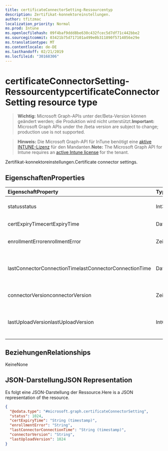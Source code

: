 ```yaml
---
title: certificateConnectorSetting-Ressourcentyp
description: Zertifikat-konnektoreinstellungen.
author: tfitzmac
localization_priority: Normal
ms.prod: Intune
ms.openlocfilehash: 09f4baf9ddd8be630c432fcec5d7df71c442bbe2
ms.sourcegitcommit: 03421b75d717101a499e0b311890f5714056e29e
ms.translationtype: MT
ms.contentlocale: de-DE
ms.lasthandoff: 02/21/2019
ms.locfileid: "30168306"
---
```

# <a name="certificateconnectorsetting-resource-type"></a><span data-ttu-id="f63e8-103">certificateConnectorSetting-Ressourcentyp</span><span class="sxs-lookup"><span data-stu-id="f63e8-103">certificateConnectorSetting resource type</span></span>

> <span data-ttu-id="f63e8-104">**Wichtig:** Microsoft Graph-APIs unter der/Beta-Version können geändert werden; die Produktion wird nicht unterstützt.</span><span class="sxs-lookup"><span data-stu-id="f63e8-104">**Important:** Microsoft Graph APIs under the /beta version are subject to change; production use is not supported.</span></span>

> <span data-ttu-id="f63e8-105">**Hinweis:** Die Microsoft Graph-API für InTune benötigt eine [aktive INTUNE-Lizenz](https://go.microsoft.com/fwlink/?linkid=839381) für den Mandanten.</span><span class="sxs-lookup"><span data-stu-id="f63e8-105">**Note:** The Microsoft Graph API for Intune requires an [active Intune license](https://go.microsoft.com/fwlink/?linkid=839381) for the tenant.</span></span>

<span data-ttu-id="f63e8-106">Zertifikat-konnektoreinstellungen.</span><span class="sxs-lookup"><span data-stu-id="f63e8-106">Certificate connector settings.</span></span>

## <a name="properties"></a><span data-ttu-id="f63e8-107">Eigenschaften</span><span class="sxs-lookup"><span data-stu-id="f63e8-107">Properties</span></span>
|<span data-ttu-id="f63e8-108">Eigenschaft</span><span class="sxs-lookup"><span data-stu-id="f63e8-108">Property</span></span>|<span data-ttu-id="f63e8-109">Typ</span><span class="sxs-lookup"><span data-stu-id="f63e8-109">Type</span></span>|<span data-ttu-id="f63e8-110">Beschreibung</span><span class="sxs-lookup"><span data-stu-id="f63e8-110">Description</span></span>|
|:---|:---|:---|
|<span data-ttu-id="f63e8-111">status</span><span class="sxs-lookup"><span data-stu-id="f63e8-111">status</span></span>|<span data-ttu-id="f63e8-112">Int32</span><span class="sxs-lookup"><span data-stu-id="f63e8-112">Int32</span></span>|<span data-ttu-id="f63e8-113">Zertifikat-Connectorstatus</span><span class="sxs-lookup"><span data-stu-id="f63e8-113">Certificate connector status</span></span>|
|<span data-ttu-id="f63e8-114">certExpiryTime</span><span class="sxs-lookup"><span data-stu-id="f63e8-114">certExpiryTime</span></span>|<span data-ttu-id="f63e8-115">DateTimeOffset</span><span class="sxs-lookup"><span data-stu-id="f63e8-115">DateTimeOffset</span></span>|<span data-ttu-id="f63e8-116">Dauer des Zertifikats Ablaufs</span><span class="sxs-lookup"><span data-stu-id="f63e8-116">Certificate expire time</span></span>|
|<span data-ttu-id="f63e8-117">enrollmentError</span><span class="sxs-lookup"><span data-stu-id="f63e8-117">enrollmentError</span></span>|<span data-ttu-id="f63e8-118">Zeichenfolge</span><span class="sxs-lookup"><span data-stu-id="f63e8-118">String</span></span>|<span data-ttu-id="f63e8-119">Zertifikat-Connector-Registrierungsfehler</span><span class="sxs-lookup"><span data-stu-id="f63e8-119">Certificate connector enrollment error</span></span>|
|<span data-ttu-id="f63e8-120">lastConnectorConnectionTime</span><span class="sxs-lookup"><span data-stu-id="f63e8-120">lastConnectorConnectionTime</span></span>|<span data-ttu-id="f63e8-121">DateTimeOffset</span><span class="sxs-lookup"><span data-stu-id="f63e8-121">DateTimeOffset</span></span>|<span data-ttu-id="f63e8-122">Letzter Zeitpunkt der Verbindung mit dem Zertifikat-Konnektor</span><span class="sxs-lookup"><span data-stu-id="f63e8-122">Last time certificate connector connected</span></span>|
|<span data-ttu-id="f63e8-123">connectorVersion</span><span class="sxs-lookup"><span data-stu-id="f63e8-123">connectorVersion</span></span>|<span data-ttu-id="f63e8-124">Zeichenfolge</span><span class="sxs-lookup"><span data-stu-id="f63e8-124">String</span></span>|<span data-ttu-id="f63e8-125">Version von Certificate Connector</span><span class="sxs-lookup"><span data-stu-id="f63e8-125">Version of certificate connector</span></span>|
|<span data-ttu-id="f63e8-126">lastUploadVersion</span><span class="sxs-lookup"><span data-stu-id="f63e8-126">lastUploadVersion</span></span>|<span data-ttu-id="f63e8-127">Int64</span><span class="sxs-lookup"><span data-stu-id="f63e8-127">Int64</span></span>|<span data-ttu-id="f63e8-128">Version des zuletzt hochgeladenen Zertifikats-Konnektors</span><span class="sxs-lookup"><span data-stu-id="f63e8-128">Version of last uploaded certificate connector</span></span>|

## <a name="relationships"></a><span data-ttu-id="f63e8-129">Beziehungen</span><span class="sxs-lookup"><span data-stu-id="f63e8-129">Relationships</span></span>
<span data-ttu-id="f63e8-130">Keine</span><span class="sxs-lookup"><span data-stu-id="f63e8-130">None</span></span>

## <a name="json-representation"></a><span data-ttu-id="f63e8-131">JSON-Darstellung</span><span class="sxs-lookup"><span data-stu-id="f63e8-131">JSON Representation</span></span>
<span data-ttu-id="f63e8-132">Es folgt eine JSON-Darstellung der Ressource.</span><span class="sxs-lookup"><span data-stu-id="f63e8-132">Here is a JSON representation of the resource.</span></span>
<!-- {
  "blockType": "resource",
  "@odata.type": "microsoft.graph.certificateConnectorSetting"
}
-->
``` json
{
  "@odata.type": "#microsoft.graph.certificateConnectorSetting",
  "status": 1024,
  "certExpiryTime": "String (timestamp)",
  "enrollmentError": "String",
  "lastConnectorConnectionTime": "String (timestamp)",
  "connectorVersion": "String",
  "lastUploadVersion": 1024
}
```




